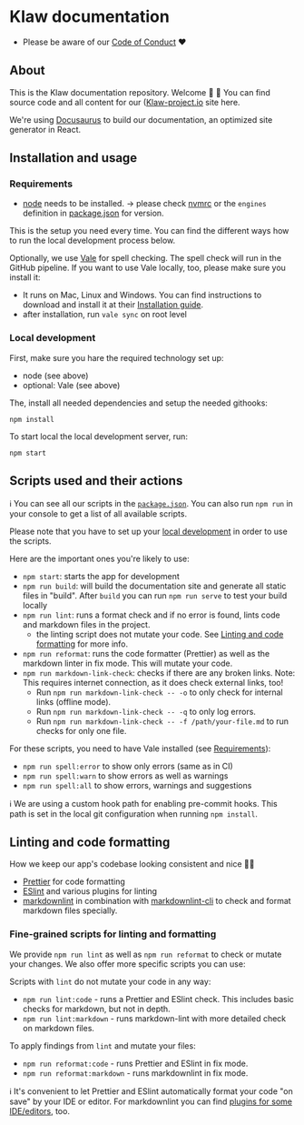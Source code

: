 # Klaw documentation

- Please be aware of our [Code of Conduct](CODE_OF_CONDUCT.md) ❤️

## About

This is the Klaw documentation repository. Welcome 👋 🎉
You can find source code and all content for our ([Klaw-project.io](https://www.klaw-project.io/) site here.

We're using [Docusaurus](https://docusaurus.io/docs) to build our documentation, an optimized site generator in React.

## Installation and usage

### Requirements

- [node](https://nodejs.org/en/) needs to be installed.
  -> please check [nvmrc](.nvmrc) or the `engines` definition in [package.json](package.json) for version.

This is the setup you need every time. You can find the different ways how to run the local development process below.

Optionally, we use [Vale](.github/vale/README.md) for spell checking. The spell check will run in the GitHub pipeline.
If you want to use Vale locally, too, please make sure you install it:

- It runs on Mac, Linux and Windows. You can find instructions to download and install it at
  their [Installation guide](https://vale.sh/docs/vale-cli/installation/).
- after installation, run `vale sync` on root level

### Local development

First, make sure you hare the required technology set up:

- node (see above)
- optional: Vale (see above)

The, install all needed dependencies and setup the needed githooks:

```shell
npm install
```

To start local the local development server, run:

```shell
npm start
```

## Scripts used and their actions

ℹ️ You can see all our scripts in the [`package.json`](package.json).
You can also run `npm run` in your console to get a list of all available scripts.

Please note that you have to set up your [local development](#installation-and-usage) in order to use the scripts.

Here are the important ones you're likely to use:

- `npm start`: starts the app for development
- `npm run build`: will build the documentation site and generate all static files in "build". After `build` you can
  run `npm run serve` to test your build locally
- `npm run lint`: runs a format check and if no error is found, lints code and markdown files in the project.
  - the linting script does not mutate your code. See [Linting and code formatting](#linting-and-code-formatting) for
    more info.
- `npm run reformat`: runs the code formatter (Prettier) as well as the markdown linter in fix mode. This will mutate
  your code.
- `npm run markdown-link-check`: checks if there are any broken links. Note: This requires internet connection, as it
  does check external links, too!
  - Run `npm run markdown-link-check -- -o` to only check for internal links (offline mode).
  - Run `npm run markdown-link-check -- -q` to only log errors.
  - Run `npm run markdown-link-check -- -f /path/your-file.md` to run checks for only one file.

For these scripts, you need to have Vale installed (see [Requirements](#requirements)):

- `npm run spell:error` to show only errors (same as in CI)
- `npm run spell:warn` to show errors as well as warnings
- `npm run spell:all` to show errors, warnings and suggestions

ℹ️ We are using a custom hook path for enabling pre-commit hooks. This path is set in the local git configuration when
running `npm install`.

## Linting and code formatting

How we keep our app's codebase looking consistent and nice 💅🏼

- [Prettier](https://prettier.io/) for code formatting
- [ESlint](https://eslint.org/) and various plugins for linting
- [markdownlint](https://github.com/DavidAnson/markdownlint) in combination
  with [markdownlint-cli](https://github.com/igorshubovych/markdownlint-cli) to check and format markdown files
  specially.

### Fine-grained scripts for linting and formatting

We provide `npm run lint` as well as `npm run reformat` to check or mutate your changes. We also offer more specific
scripts you can use:

Scripts with `lint` do not mutate your code in any way:

- `npm run lint:code` - runs a Prettier and ESlint check. This includes basic checks for markdown, but not
  in depth.
- `npm run lint:markdown` - runs markdown-lint with more detailed check on markdown files.

To apply findings from `lint` and mutate your files:

- `npm run reformat:code` - runs Prettier and ESlint in fix mode.
- `npm run reformat:markdown` - runs markdownlint in fix mode.

ℹ️ It's convenient to let Prettier and ESlint automatically format your code "on save" by your IDE or editor. For
markdownlint
you can find [plugins for some IDE/editors](https://github.com/DavidAnson/markdownlint#related), too.
